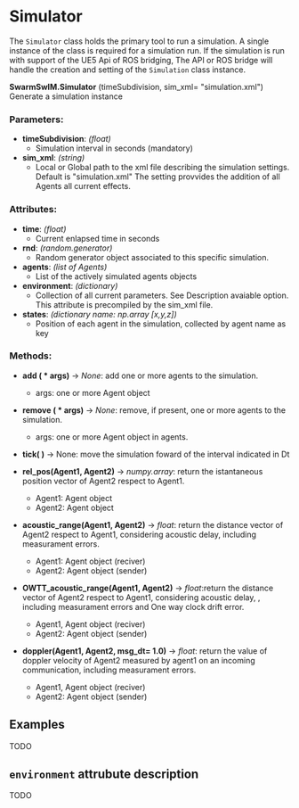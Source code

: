 # Simulator 
The `Simulator` class holds the primary tool to run a simulation. A single instance of the class is required for a simulation run. If the simulation is run with support of the UE5 Api of ROS bridging, The API or ROS bridge will handle the creation and setting of the `Simulation` class instance.

**SwarmSwIM.Simulator** (timeSubdivision, sim_xml= "simulation.xml")  
Generate a simulation instance  

### Parameters:  
  - **timeSubdivision**:  *(float)*  
    * Simulation interval in seconds (mandatory)  
  - **sim_xml**: *(string)* 
    * Local or Global path to the xml file describing the simulation settings. Default is "simulation.xml"
    The setting provvides the addition of all Agents all current effects. 

### Attributes:  
- **time**: *(float)* 
    * Current enlapsed time in seconds
- **rnd**: *(random.generator)* 
    * Random generator object associated to this specific simulation. 
- **agents**: *(list of Agents)* 
    * List of the actively simulated agents objects
- **environment**: *(dictionary)* 
    * Collection of all current parameters. See Description avaiable option. This attribute is precompiled by the sim_xml file.
- **states**: *(dictionary name: np.array [x,y,z])* 
    - Position of each agent in the simulation, collected by agent name as key 


### Methods:
- **add ( * args)** -> *None*: add one or more agents to the simulation. 
    - args: one or more Agent object
- **remove ( * args)** -> *None*: remove, if present, one or more agents to the simulation. 
    - args: one or more Agent object in agents.  

- **tick( )** -> None: move the simulation foward of the interval indicated in Dt
- **rel_pos(Agent1, Agent2)** -> *numpy.array*: return the istantaneous position vector of Agent2 respect to Agent1.
    - Agent1: Agent object
    - Agent2: Agent object
      
- **acoustic_range(Agent1, Agent2)** -> *float*: return the distance vector of Agent2 respect to Agent1, considering acoustic delay, including measurament errors.
    - Agent1: Agent object (reciver)
    - Agent2: Agent object (sender)
      
- **OWTT_acoustic_range(Agent1, Agent2)** -> *float*:return the distance vector of Agent2 respect to Agent1, considering acoustic delay, , including measurament errors and One way clock drift error.
    - Agent1, Agent object (reciver)
    - Agent2: Agent object (sender)
      
- **doppler(Agent1, Agent2, msg_dt= 1.0)** -> *float*: return the value of doppler velocity of Agent2 measured by agent1 on an incoming communication, including measurament errors.
    - Agent1, Agent object (reciver)
    - Agent2: Agent object (sender)
      

## Examples
TODO


## `environment` attrubute description
TODO